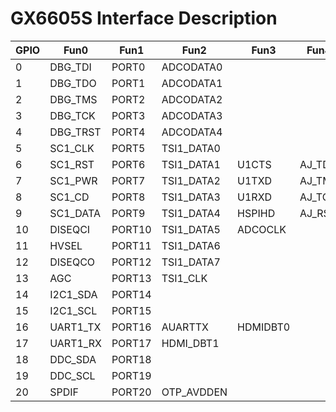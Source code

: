 # GX6605S Interface Description

| GPIO | Fun0     | Fun1   | Fun2       | Fun3     | Fun4   | Fun5      |
| ---- | -------- | ------ | ---------- | -------- | ------ | --------- |
| 0    | DBG_TDI  | PORT0  | ADCODATA0  |          |        |           |
| 1    | DBG_TDO  | PORT1  | ADCODATA1  |          |        |           |
| 2    | DBG_TMS  | PORT2  | ADCODATA2  |          |        |           |
| 3    | DBG_TCK  | PORT3  | ADCODATA3  |          |        |           |
| 4    | DBG_TRST | PORT4  | ADCODATA4  |          |        |           |
| 5    | SC1_CLK  | PORT5  | TSI1_DATA0 |          |        | ADCODATA5 |
| 6    | SC1_RST  | PORT6  | TSI1_DATA1 | U1CTS    | AJ_TDO | ADCODATA6 |
| 7    | SC1_PWR  | PORT7  | TSI1_DATA2 | U1TXD    | AJ_TMS | ADCODATA7 |
| 8    | SC1_CD   | PORT8  | TSI1_DATA3 | U1RXD    | AJ_TCK | ADCODATA8 |
| 9    | SC1_DATA | PORT9  | TSI1_DATA4 | HSPIHD   | AJ_RST | ADCODATA9 |
| 10   | DISEQCI  | PORT10 | TSI1_DATA5 | ADCOCLK  |        |           |
| 11   | HVSEL    | PORT11 | TSI1_DATA6 |          |        |           |
| 12   | DISEQCO  | PORT12 | TSI1_DATA7 |          |        |           |
| 13   | AGC      | PORT13 | TSI1_CLK   |          |        |           |
| 14   | I2C1_SDA | PORT14 |            |          |        |           |
| 15   | I2C1_SCL | PORT15 |            |          |        |           |
| 16   | UART1_TX | PORT16 | AUARTTX    | HDMIDBT0 |        |           |
| 17   | UART1_RX | PORT17 | HDMI_DBT1  |          |        |           |
| 18   | DDC_SDA  | PORT18 |            |          |        |           |
| 19   | DDC_SCL  | PORT19 |            |          |        |           |
| 20   | SPDIF    | PORT20 | OTP_AVDDEN |          |        |           |

